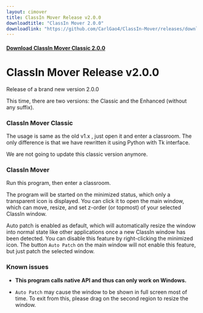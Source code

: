 ```yaml
---
layout: cimover
title: ClassIn Mover Release v2.0.0
downloadtitle: "ClassIn Mover 2.0.0"
downloadlink: "https://github.com/CarlGao4/ClassIn-Mover/releases/download/v2.0.0/ClassIn_Mover_2.0.0.zip"
---
```


#### [Download ClassIn Mover Classic 2.0.0](https://github.com/CarlGao4/ClassIn-Mover/releases/download/v2.0.0/ClassIn_Mover_2.0.0_Classic.zip)

# ClassIn Mover Release v2.0.0

Release of a brand new version 2.0.0

This time, there are two versions: the Classic and the Enhanced (without any suffix).

### ClassIn Mover Classic

The usage is same as the old v1.x , just open it and enter a classroom. The only difference is that we have rewritten it using Python with Tk interface.

We are not going to update this classic version anymore.

### ClassIn Mover

Run this program, then enter a classroom.

The program will be started on the minimized status, which only a transparent icon is displayed. You can click it to open the main window, which can move, resize, and set z-order (or topmost) of your selected ClassIn window.

Auto patch is enabled as default, which will automatically resize the window into normal state like other applications once a new ClassIn window has been detected. You can disable this feature by right-clicking the minimized icon. The button `Auto Patch` on the main window will not enable this feature, but just patch the selected window.

### Known issues

-   **This program calls native API and thus can only work on Windows.**
    
-   `Auto Patch` may cause the window to be shown in full screen most of time. To exit from this, please drag on the second region to resize the window.
